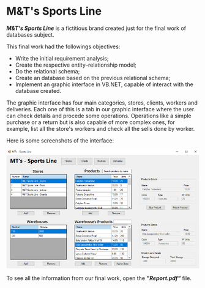 # M&T's Sports Line

*__M&T's Sports Line__* is a fictitious brand created just for the final work of databases subject.

This final work had the followings objectives:

- Write the initial requirement analysis;
- Create the respective entity–relationship model;
- Do the relational schema;
- Create an database based on the previous relational schema;
- Implement an graphic interface in VB.NET, capable of interact with the database created. 

The graphic interface has four main categories, stores, clients, workers and deliveries. Each one of this is a tab in our graphic interface where the user 
can check details and procede some operations. Operations like a simple purchase or a return but is also capable of more complex ones, for example, list all
the store's workers and check all the sells done by worker.

Here is some screenshots of the interface:

<img src="Images\Screenshot_1.png" width="749" heigth="387">

To see all the information from our final work, open the *__"Report.pdf"__* file.
